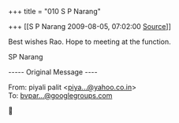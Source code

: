 +++
title = "010 S P Narang"

+++
[[S P Narang	2009-08-05, 07:02:00 [Source](https://groups.google.com/g/bvparishat/c/zWsjib0cC50)]]



Best wishes Rao. Hope to meeting at the function.  

SP Narang  
  
  
  
----- Original Message ----  

From: piyali palit \<[piya...@yahoo.co.in]()\>  
To: [bvpar...@googlegroups.com]()  



